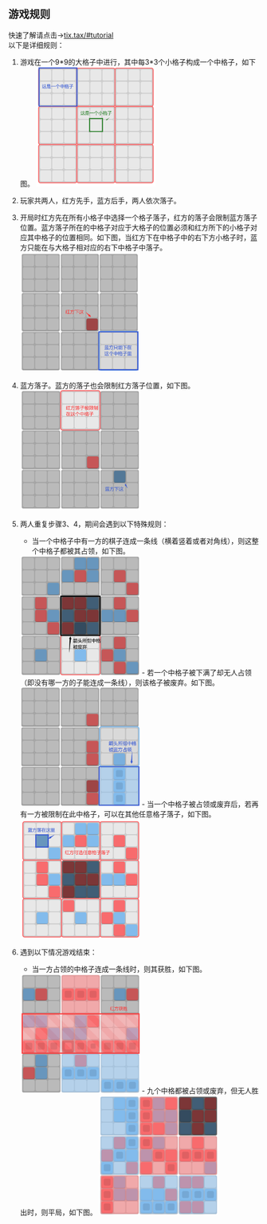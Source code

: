 ## 游戏规则
快速了解请点击->[tix.tax/#tutorial](https://tix.tax/#tutorial)  
以下是详细规则：  
1. 游戏在一个9\*9的大格子中进行，其中每3\*3个小格子构成一个中格子，如下图。 
    <img src="imgs/board.png" width="50%">  
2. 玩家共两人，红方先手，蓝方后手，两人依次落子。  
3. 开局时红方先在所有小格子中选择一个格子落子，红方的落子会限制蓝方落子位置。蓝方落子所在的中格子对应于大格子的位置必须和红方所下的小格子对应其中格子的位置相同。如下图，当红方下在中格子中的右下方小格子时，蓝方只能在与大格子相对应的右下中格子中落子。  
    <img src="imgs/step_1.png" width="50%">
4. 蓝方落子。蓝方的落子也会限制红方落子位置，如下图。  
    <img src="imgs/step_2.png" width="50%">
5. 两人重复步骤3、4，期间会遇到以下特殊规则：  
    - 当一个中格子中有一方的棋子连成一条线（横着竖着或者对角线），则这整个中格子都被其占领，如下图。  
    <img src="imgs/step_3_2.png" width="50%">  
    - 若一个中格子被下满了却无人占领（即没有哪一方的子能连成一条线），则该格子被废弃。如下图。  
    <img src="imgs/step_3_1.png" width="50%">
    - 当一个中格子被占领或废弃后，若再有一方被限制在此中格子，可以在其他任意格子落子，如下图。  
    <img src="imgs/step_3_3.png" width="50%">

6. 遇到以下情况游戏结束：
   - 当一方占领的中格子连成一条线时，则其获胜，如下图。  
    <img src="imgs/step_4_1.png" width="50%">  
   - 九个中格都被占领或废弃，但无人胜出时，则平局，如下图。  
    <img src="imgs/step_4_2.png" width="50%">
  